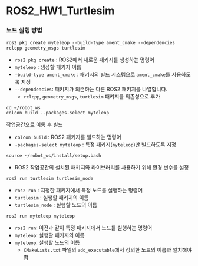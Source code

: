 # ROS2_HW1_Turtlesim

### 노드 실행 방법

```
ros2 pkg create myteleop --build-type ament_cmake --dependencies rclcpp geometry_msgs turtlesim
```

- `ros2 pkg create` : ROS2에서 새로운 패키지를 생성하는 명령어
- `myteleop` : 생성할 패키지 이름
- `—build-type ament_cmake` : 패키지의 빌드 시스템으로 `ament_cmake`를 사용하도록 지정
- `--dependencies`: 패키지가 의존하는 다른 ROS2 패키지를 나열합니다.
    - `rclcpp`, `geometry_msgs`, `turtlesim` 패키지를 의존성으로 추가

```
cd ~/robot_ws
colcon build --packages-select myteleop
```

작업공간으로 이동 후 빌드

- `colcon build` : ROS2 패키지를 빌드하는 명령어
- `-packages-select myteleop` : 특정 패키지(`myteleop`)만 빌드하도록 지정

```
source ~/robot_ws/install/setup.bash
```

- ROS2 작업공간의 설치된 패키지와 라이브러리를 사용하기 위해 환경 변수를 설정

```
ros2 run turtlesim turtlesim_node
```

- `ros2 run` : 지정한 패키지에서 특정 노드를 실행하는 명령어
- `turtlesim` : 실행할 패키지의 이름
- `turtlesim_node` : 실행할 노드의 이름

```
ros2 run myteleop myteleop
```

- `ros2 run`: 이전과 같이 특정 패키지에서 노드를 실행하는 명령어
- `myteleop`: 실행할 패키지의 이름
- `myteleop`: 실행할 노드의 이름
    - `CMakeLists.txt` 파일의 `add_executable`에서 정의한 노드의 이름과 일치해야함
